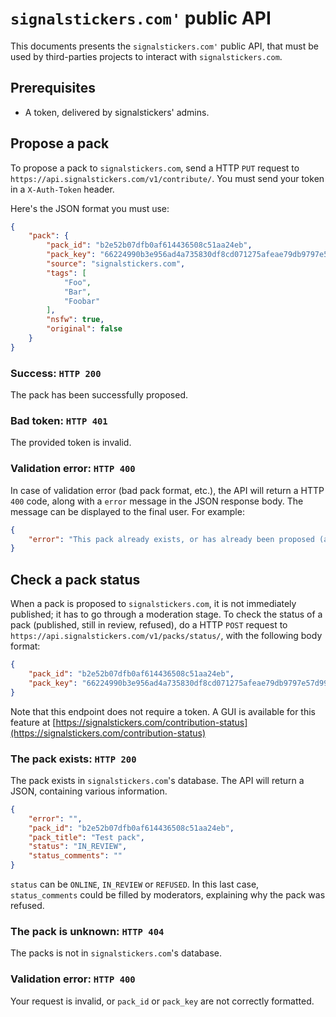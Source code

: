 # `signalstickers.com'` public API 

This documents presents the `signalstickers.com'` public API, that must be used
by third-parties projects to interact with `signalstickers.com`. 

## Prerequisites

- A token, delivered by signalstickers' admins.

## Propose a pack

To propose a pack to `signalstickers.com`, send a HTTP `PUT` request to
`https://api.signalstickers.com/v1/contribute/`. You must send your token in a
`X-Auth-Token` header.

Here's the JSON format you must use:

```json
{
    "pack": {
        "pack_id": "b2e52b07dfb0af614436508c51aa24eb",
        "pack_key": "66224990b3e956ad4a735830df8cd071275afeae79db9797e57d99314daffc77",
        "source": "signalstickers.com",
        "tags": [
            "Foo",
            "Bar",
            "Foobar"
        ],
        "nsfw": true,
        "original": false
    }
}
```

### Success: `HTTP 200`

The pack has been successfully proposed.

### Bad token: `HTTP 401`

The provided token is invalid.

### Validation error: `HTTP 400`

In case of validation error (bad pack format, etc.), the API will return a HTTP
`400` code, along with a `error` message in the JSON response body. The message
can be displayed to the final user. For example:

```json
{
    "error": "This pack already exists, or has already been proposed (and is waiting for its approval)."
}
```

## Check a pack status

When a pack is proposed to `signalstickers.com`, it is not immediately
published; it has to go through a moderation stage. To check the status of a
pack (published, still in review, refused), do a HTTP `POST` request to
`https://api.signalstickers.com/v1/packs/status/`, with the following body
format:

```json
{
    "pack_id": "b2e52b07dfb0af614436508c51aa24eb",
    "pack_key": "66224990b3e956ad4a735830df8cd071275afeae79db9797e57d99314daffc77"
}
```

Note that this endpoint does not require a token.
A GUI is available for this feature at [https://signalstickers.com/contribution-status](https://signalstickers.com/contribution-status)

### The pack exists: `HTTP 200`

The pack exists in `signalstickers.com`'s database. The API will return a JSON,
containing various information.

```json
{
    "error": "",
    "pack_id": "b2e52b07dfb0af614436508c51aa24eb",
    "pack_title": "Test pack",
    "status": "IN_REVIEW",
    "status_comments": ""
}
```

`status` can be `ONLINE`, `IN_REVIEW` or `REFUSED`. In this last case,
`status_comments` could be filled by moderators, explaining why the pack was
refused.

### The pack is unknown: `HTTP 404`

The packs is not in `signalstickers.com`'s database.

### Validation error: `HTTP 400`

Your request is invalid, or `pack_id` or `pack_key` are not correctly formatted.